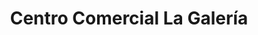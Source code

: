 ---
title: "Centro Comercial La Galería"
url: /carupano/centro-comercial-la-galeria/
shop: centro comercial
---